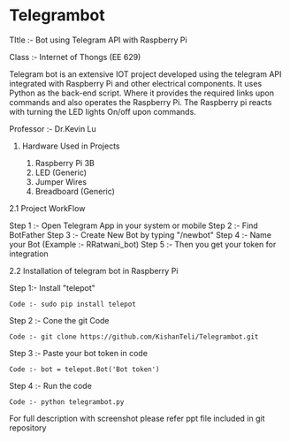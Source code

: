 # Telegrambot

TItle :- Bot using Telegram API with Raspberry Pi

Class :- Internet of Thongs (EE 629)

Telegram bot is an extensive IOT project developed using the telegram API integrated with Raspberry Pi and other electrical components.
It uses Python as the back-end script.
Where it provides the required links upon commands and also operates the Raspberry Pi.
The Raspberry pi reacts with turning the LED lights On/off upon commands.

Professor :- Dr.Kevin Lu

1. Hardware Used in Projects
   
   1. Raspberry Pi 3B
   2. LED (Generic)
   3. Jumper Wires
   4. Breadboard (Generic)


2.1 Project WorkFlow

   Step 1 :- Open Telegram App in your system or mobile
   Step 2 :- Find BotFather
   Step 3 :- Create New Bot by typing "/newbot"
   Step 4 :- Name your Bot (Example :- RRatwani_bot)
   Step 5 :- Then you get your token for integration

2.2 Installation of telegram bot in Raspberry Pi

  Step 1:- Install "telepot"
  
    Code :- sudo pip install telepot
    
  Step 2 :- Cone the git Code
  
    Code :- git clone https://github.com/KishanTeli/Telegrambot.git

  Step 3 :- Paste your bot token in code
  
    Code :- bot = telepot.Bot('Bot token')
    
  Step 4 :- Run the code
    
    Code :- python telegrambot.py
  
 For full description with screenshot please refer ppt file included in git repository
    
